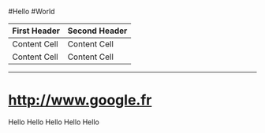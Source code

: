  #Hello
 #World

  First Header  | Second Header
  ------------- | -------------
  Content Cell  | Content Cell
  Content Cell  | Content Cell
_____


http://www.google.fr
=======
Hello
Hello
Hello
Hello
Hello
